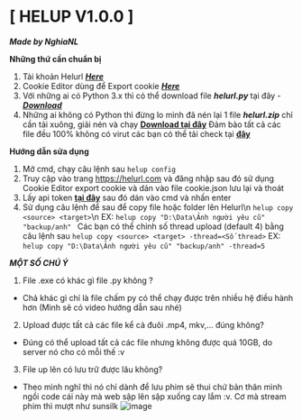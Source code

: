 # [ HELUP V1.0.0 ]

***Made by NghiaNL***


**Những thứ cần chuẩn bị**

1. Tài khoản Helurl [***Here***](https://helurl.com)
2. Cookie Editor dùng để Export cookie [***Here***](https://chrome.google.com/webstore/detail/cookie-editor/hlkenndednhfkekhgcdicdfddnkalmdm)
3. Với những ai có Python 3.x thì có thể download file ***helurl.py*** tại đây - [***Download***](https://www.python.org/downloads/)
4. Những ai không có Python thì đừng lo mình đã nén lại 1 file ***helurl.zip*** chỉ cần tải xuông, giải nén và chạy [**Download tại đây**](https://google.com)
Đảm bảo tất cả các file đều 100% không có virut các bạn có thể tải check tại [**đây**](https://www.virustotal.com/gui/file/22d46411ce864b5d5e6cd24ba4cbc2d8418e0bd29bdf43b90cef22e56b78ed2d?nocache=1)

**Hướng dẫn sửa dụng**

1. Mở cmd, chạy câu lệnh sau
```helup config```
1. Truy cập vào trang https://helurl.com và đăng nhập sau đó sử dụng Cookie Editor export cookie và dán vào file cookie.json lưu lại và thoát
2. Lấy api token [**tại đây**](https://helurl.com/account-settings) sau đó dán vào cmd và nhấn enter
3. Sử dụng câu lệnh để sau để copy file hoặc folder lên Helurl\n
```helup copy <source> <target>```\n
EX: ```helup copy "D:\Data\Ảnh người yêu cũ" "backup/anh" ```
Các bạn có thể chỉnh số thread upload (default 4) bằng câu lệnh sau
```helup copy <source> <target> -thread=<Số thread>```
EX: ```helup copy "D:\Data\Ảnh người yêu cũ" "backup/anh" -thread=5```


***MỘT SỐ CHÚ Ý***
1. File .exe có khác gì file .py không ?
- Chả khác gì chỉ là file chấm py có thể chạy được trên nhiều hệ điều hành hơn (Mình sẽ có video hướng dẫn sau nhé)
2. Upload được tất cả các file kể cả đuôi .mp4, mkv,... đúng không?
- Đúng có thể upload tất cả các file nhưng không được quá 10GB, do server nó cho có mỗi thế :v
3. File up lên có lưu trữ được lâu không?
- Theo mình nghĩ thì nó chỉ dành để lưu phim sẽ thui chứ bản thân mình ngồi code cái này mà web sập lên sập xuống cay lắm :v. Cơ mà stream phim thì mượt như sunsilk
![image](https://github.com/IT-Udemy-Trick-Reg/Cookie-Udemy/assets/24869201/82c6fc75-cf6b-45f0-8997-0d1233cf9fc8)

